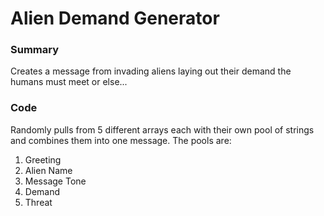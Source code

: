 ﻿# Alien Demand Generator
### Summary
  Creates a message from invading aliens laying out their demand the humans must meet or else...
### Code
  Randomly pulls from 5 different arrays each with their own pool of strings and combines them into one message. The pools are:
  1. Greeting
  2. Alien Name
  3. Message Tone
  4. Demand
  5. Threat
